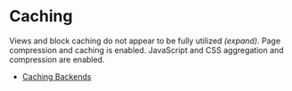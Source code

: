 # Caching

Views and block caching do not appear to be fully utilized *(expand)*. Page compression and caching is enabled. JavaScript and CSS aggregation and compression are enabled.

* [Caching Backends](caching_backends.md)